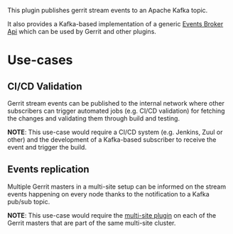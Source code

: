 This plugin publishes gerrit stream events to an Apache Kafka topic.

It also provides a Kafka-based implementation of a generic
[Events Broker Api](https://github.com/GerritForge/events-broker) which can be used by
Gerrit and other plugins.

Use-cases
=========

CI/CD Validation
----------------

Gerrit stream events can be published to the internal network where other subscribers
can trigger automated jobs (e.g. CI/CD validation) for fetching the changes and validating
them through build and testing.

__NOTE__: This use-case would require a CI/CD system (e.g. Jenkins, Zuul or other) and
the development of a Kafka-based subscriber to receive the event and trigger the build.

Events replication
------------------

Multiple Gerrit masters in a multi-site setup can be informed on the stream events
happening on every node thanks to the notification to a Kafka pub/sub topic.

__NOTE__: This use-case would require the [multi-site plugin](https://gerrit.googlesource.com/plugins/multi-site)
on each of the Gerrit masters that are part of the same multi-site cluster.
